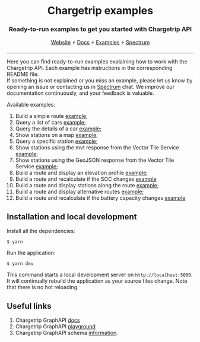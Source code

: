 <br />
<div align="center">
  <h1>Chargetrip examples</h1>
  <p><h3 align="center">Ready-to-run examples to get you started with Chargetrip API</h3></p>
  <a href="https://chargetrip.com">Website</a>
  <span>⚡️</span>
  <a href="https://developers.chargetrip.com/">Docs</a>
  <span>⚡</span>
  <a href="https://chargetrip.github.io/examples/">Examples</a>
  <span>⚡</span>
  <a href="https://spectrum.chat/chargetrip?tab=posts">Spectrum</a>
</div>
<hr>

Here you can find ready-to-run examples explaining how to work with the Chargetrip API. Each example has instructions in the corresponding README file.  
If something is not explained or you miss an example, please let us know by opening an issue or contacting us in [Spectrum](https://spectrum.chat/chargetrip?tab=posts) chat.
We improve our documentation continuously, and your feedback is valuable.

Available examples:

1. Build a simple route [example](https://examples.chargetrip.com/?id=route);
2. Query a list of cars [example](https://examples.chargetrip.com/?id=car-list);
3. Query the details of a car [example](https://examples.chargetrip.com/?id=car-details);
4. Show stations on a map [example](https://examples.chargetrip.com/?id=stations-around);
5. Query a specific station [example](https://examples.chargetrip.com/?id=station-details);
6. Show stations using the mvt response from the Vector Tile Service [example](https://examples.chargetrip.com/?id=tile-server);
7. Show stations using the GeoJSON response from the Vector Tile Service [example](https://examples.chargetrip.com/?id=tile-json);
8. Build a route and display an elevation profile [example](https://examples.chargetrip.com/?id=elevation-plot);
9. Build a route and recalculate if the SOC changes [example](https://examples.chargetrip.com/?id=state-of-charge)
10. Build a route and display stations along the route [example](https://examples.chargetrip.com/?id=stations-along-route);
11. Build a route and display alternative routes [example](https://examples.chargetrip.com/?id=alternative-routes);
12. Build a route and recalculate if the battery capacity changes [example](https://examples.chargetrip.com/?id=battery-capacity)

## Installation and local development

Install all the dependencies:

```
$ yarn
```

Run the application:

```
$ yarn dev
```

This command starts a local development server on `http://localhost:5000`. It will continually rebuild the application as your source files change. Note that there is no hot reloading.

## Useful links

1. Chargetrip GraphAPI [docs](https://developers.chargetrip.com/)
2. Chargetrip GraphAPI [playground](https://playground.chargetrip.com/)
3. Chargetrip GraphAPI schema [information](https://voyager.chargetrip.com/).
